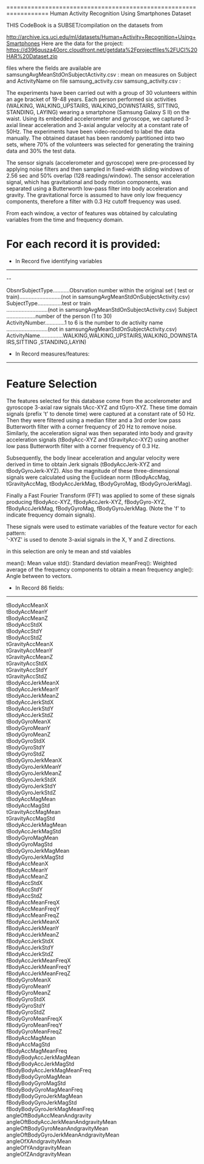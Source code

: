 ==================================================================
Human Activity Recognition Using Smartphones Dataset

THIS CodeBook is a SUBSET/compilation  on the  datasets from

http://archive.ics.uci.edu/ml/datasets/Human+Activity+Recognition+Using+Smartphones 
Here are the data for the project: 
https://d396qusza40orc.cloudfront.net/getdata%2Fprojectfiles%2FUCI%20HAR%20Dataset.zip 

files where the fields are available are
 samsungAvgMeanStdOnSubjectActivity.csv  	:   mean on measures on Subject and ActivityName on file samsung_activity.csv
 samsung_activity.csv 						:	

The experiments have been carried out with a group of 30 volunteers within an age bracket of 19-48 years. 
Each person performed six activities (WALKING, WALKING_UPSTAIRS, WALKING_DOWNSTAIRS, SITTING, STANDING, LAYING) 
wearing a smartphone (Samsung Galaxy S II) on the waist. Using its embedded accelerometer and gyroscope, 
we captured 3-axial linear acceleration and 3-axial angular velocity at a constant rate of 50Hz. 
The experiments have been video-recorded to label the data manually. 
The obtained dataset has been randomly partitioned into two sets, 
where 70% of the volunteers was selected for generating the training data and 30% the test data. 

The sensor signals (accelerometer and gyroscope) were pre-processed by applying noise filters and 
then sampled in fixed-width sliding windows of 2.56 sec and 50% overlap (128 readings/window). 
The sensor acceleration signal, which has gravitational and body motion components, 
was separated using a Butterworth low-pass filter into body acceleration and gravity. 
The gravitational force is assumed to have only low frequency components, 
therefore a filter with 0.3 Hz cutoff frequency was used. 

From each window, a vector of features was obtained by calculating variables from the time and frequency domain. 

For each record it is provided:
======================================


- In Record five identifying variables
----------------------------------------
-- 

ObsnrSubjectType...........Obsrvation number within the original set ( test or train)...........................(not in samsungAvgMeanStdOnSubjectActivity.csv)							
SubjectType................test or  train  
...........................(not in samsungAvgMeanStdOnSubjectActivity.csv)
Subject	...................number of the person  (1 to 30)								
ActivityNumber.............1 to 6 is the number to de activity name 
...........................(not in samsungAvgMeanStdOnSubjectActivity.csv)
ActivityName...............WALKING,WALKING_UPSTAIRS,WALKING_DOWNSTAIRS,SITTING ,STANDING,LAYIN)	

-  In Record  measures/features:
--------------------------------
Feature Selection 
=================

The features selected for this database come from the accelerometer and gyroscope 3-axial raw signals tAcc-XYZ and tGyro-XYZ. 
These time domain signals (prefix 't' to denote time) were captured at a constant rate of 50 Hz. 
Then they were filtered using a median filter and a 3rd order low pass Butterworth filter with a corner frequency of 20 Hz to remove noise. 
Similarly, the acceleration signal was then separated into body and gravity acceleration signals (tBodyAcc-XYZ and tGravityAcc-XYZ) 
using another low pass Butterworth filter with a corner frequency of 0.3 Hz. 

Subsequently, the body linear acceleration and angular velocity were derived in time to obtain Jerk signals 
(tBodyAccJerk-XYZ and tBodyGyroJerk-XYZ). 
Also the magnitude of these three-dimensional signals were calculated 
using the Euclidean norm (tBodyAccMag, tGravityAccMag, tBodyAccJerkMag, tBodyGyroMag, tBodyGyroJerkMag). 

Finally a Fast Fourier Transform (FFT) was applied to some of these signals producing
 fBodyAcc-XYZ, fBodyAccJerk-XYZ, fBodyGyro-XYZ, fBodyAccJerkMag, fBodyGyroMag, fBodyGyroJerkMag. 
 (Note the 'f' to indicate frequency domain signals). 

These signals were used to estimate variables of the feature vector for each pattern:  
'-XYZ' is used to denote 3-axial signals in the X, Y and Z directions.

 in this selection are only te mean and std vaiables

 

mean(): Mean value
std(): Standard deviation
meanFreq(): Weighted average of the frequency components to obtain a mean frequency
angle(): Angle between to vectors.


-  In Record 86 fields:
------------------------
							
tBodyAccMeanX											
tBodyAccMeanY											
tBodyAccMeanZ											
tBodyAccStdX											
tBodyAccStdY											
tBodyAccStdZ											
tGravityAccMeanX											
tGravityAccMeanY											
tGravityAccMeanZ											
tGravityAccStdX											
tGravityAccStdY											
tGravityAccStdZ											
tBodyAccJerkMeanX											
tBodyAccJerkMeanY											
tBodyAccJerkMeanZ											
tBodyAccJerkStdX											
tBodyAccJerkStdY											
tBodyAccJerkStdZ											
tBodyGyroMeanX											
tBodyGyroMeanY											
tBodyGyroMeanZ											
tBodyGyroStdX											
tBodyGyroStdY											
tBodyGyroStdZ											
tBodyGyroJerkMeanX											
tBodyGyroJerkMeanY											
tBodyGyroJerkMeanZ											
tBodyGyroJerkStdX											
tBodyGyroJerkStdY											
tBodyGyroJerkStdZ											
tBodyAccMagMean											
tBodyAccMagStd											
tGravityAccMagMean											
tGravityAccMagStd											
tBodyAccJerkMagMean											
tBodyAccJerkMagStd											
tBodyGyroMagMean											
tBodyGyroMagStd											
tBodyGyroJerkMagMean											
tBodyGyroJerkMagStd											
fBodyAccMeanX											
fBodyAccMeanY											
fBodyAccMeanZ											
fBodyAccStdX											
fBodyAccStdY											
fBodyAccStdZ											
fBodyAccMeanFreqX											
fBodyAccMeanFreqY											
fBodyAccMeanFreqZ											
fBodyAccJerkMeanX											
fBodyAccJerkMeanY											
fBodyAccJerkMeanZ											
fBodyAccJerkStdX											
fBodyAccJerkStdY											
fBodyAccJerkStdZ											
fBodyAccJerkMeanFreqX											
fBodyAccJerkMeanFreqY											
fBodyAccJerkMeanFreqZ											
fBodyGyroMeanX											
fBodyGyroMeanY											
fBodyGyroMeanZ											
fBodyGyroStdX											
fBodyGyroStdY											
fBodyGyroStdZ											
fBodyGyroMeanFreqX											
fBodyGyroMeanFreqY											
fBodyGyroMeanFreqZ											
fBodyAccMagMean											
fBodyAccMagStd											
fBodyAccMagMeanFreq											
fBodyBodyAccJerkMagMean											
fBodyBodyAccJerkMagStd											
fBodyBodyAccJerkMagMeanFreq											
fBodyBodyGyroMagMean											
fBodyBodyGyroMagStd											
fBodyBodyGyroMagMeanFreq											
fBodyBodyGyroJerkMagMean											
fBodyBodyGyroJerkMagStd											
fBodyBodyGyroJerkMagMeanFreq											
angleOftBodyAccMeanAndgravity											
angleOftBodyAccJerkMeanAndgravityMean											
angleOftBodyGyroMeanAndgravityMean											
angleOftBodyGyroJerkMeanAndgravityMean											
angleOfXAndgravityMean											
angleOfYAndgravityMean											
angleOfZAndgravityMean											
